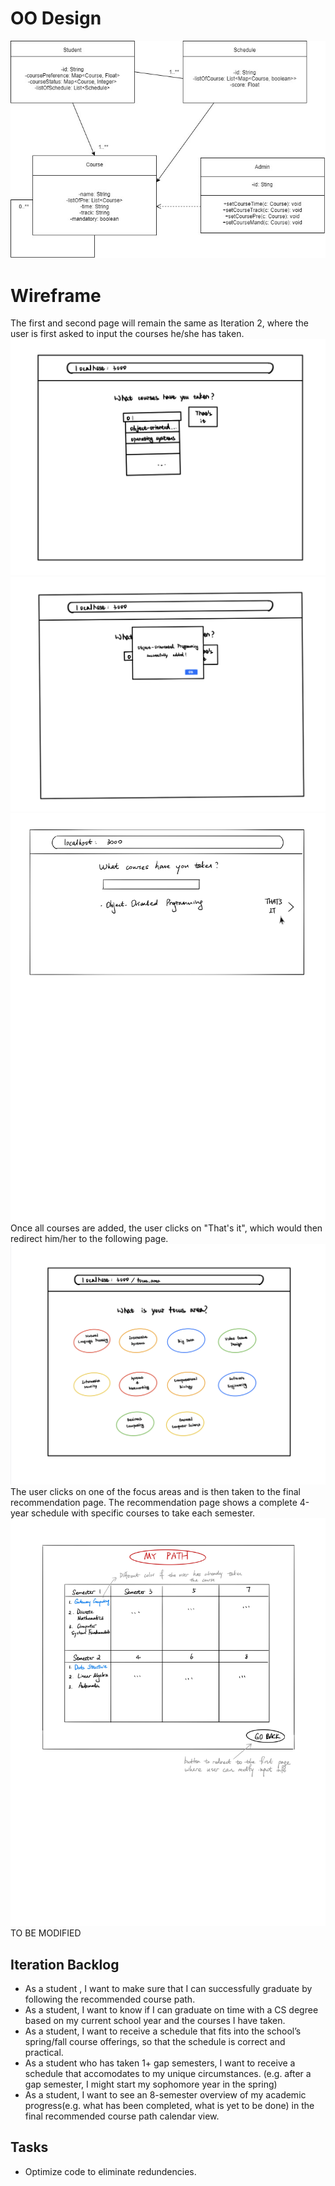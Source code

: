 # OO Design

![](assets/oose.jpg)


# Wireframe
The first and second page will remain the same as Iteration 2, where the user is first asked to input the courses he/she has taken.
![](assets/it2_p1v1.jpg)
![](assets/it2_p1v2.jpg)
![](assets/it3_p1.jpg)
Once all courses are added, the user clicks on "That's it", which would then redirect him/her to the following page.
![](assets/it2_p2.jpg)
The user clicks on one of the focus areas and is then taken to the final recommendation page. The recommendation page shows a complete 4-year schedule with specific courses to take each semester.
![](assets/it3_p2.jpg)
TO BE MODIFIED


## Iteration Backlog
- As a student , I want to make sure that I can successfully graduate by following the recommended course path.
- As a student, I want to know if I can graduate on time with a CS degree based on my current school year and the courses I have taken.
- As a student, I want to receive a schedule that fits into the school’s spring/fall course offerings, so that the schedule is correct and practical.
- As a student who has taken 1+ gap semesters, I want to receive a schedule that accomodates to my unique circumstances.
    (e.g. after a gap semester, I might start my sophomore year in the spring)
- As a student, I want to see an 8-semester overview of my academic progress(e.g. what has been completed, what is yet to be done) in the final recommended course path calendar view.

## Tasks
- Optimize code to eliminate redundencies.

